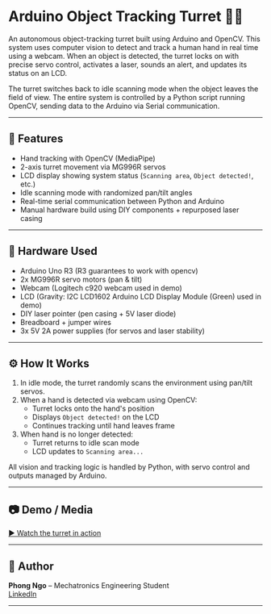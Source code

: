 # Arduino Object Tracking Turret 🎯🧠

An autonomous object-tracking turret built using Arduino and OpenCV. This system uses computer vision to detect and track a human hand in real time using a webcam. When an object is detected, the turret locks on with precise servo control, activates a laser, sounds an alert, and updates its status on an LCD.  

The turret switches back to idle scanning mode when the object leaves the field of view. The entire system is controlled by a Python script running OpenCV, sending data to the Arduino via Serial communication.

---

## 🚀 Features
- Hand tracking with OpenCV (MediaPipe)  
- 2-axis turret movement via MG996R servos  
- LCD display showing system status (`Scanning area`, `Object detected!`, etc.)  
- Idle scanning mode with randomized pan/tilt angles  
- Real-time serial communication between Python and Arduino  
- Manual hardware build using DIY components + repurposed laser casing  

---

## 🧰 Hardware Used
- Arduino Uno R3 (R3 guarantees to work with opencv)  
- 2x MG996R servo motors (pan & tilt)  
- Webcam (Logitech c920 webcam used in demo) 
- LCD (Gravity: I2C LCD1602 Arduino LCD Display Module (Green) used in demo)
- DIY laser pointer (pen casing + 5V laser diode)   
- Breadboard + jumper wires  
- 3x 5V 2A power supplies (for servos and laser stability)

---

## ⚙️ How It Works
1. In idle mode, the turret randomly scans the environment using pan/tilt servos.  
2. When a hand is detected via webcam using OpenCV:
   - Turret locks onto the hand's position  
   - Displays `Object detected!` on the LCD  
   - Continues tracking until hand leaves frame  
3. When hand is no longer detected:
   - Turret returns to idle scan mode  
   - LCD updates to `Scanning area...`

All vision and tracking logic is handled by Python, with servo control and outputs managed by Arduino.

---

## 📷 Demo / Media

[▶️ Watch the turret in action](https://youtu.be/3qwyTSqhmsA?si=3sgaZv402nGZB9x5)

---

## 👤 Author

**Phong Ngo** – Mechatronics Engineering Student  
[LinkedIn](https://www.linkedin.com/in/phong-duong-ngo-36a6502b3/)

---

